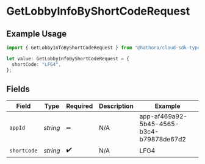 # GetLobbyInfoByShortCodeRequest

## Example Usage

```typescript
import { GetLobbyInfoByShortCodeRequest } from "@hathora/cloud-sdk-typescript/models/operations";

let value: GetLobbyInfoByShortCodeRequest = {
  shortCode: "LFG4",
};
```

## Fields

| Field                                    | Type                                     | Required                                 | Description                              | Example                                  |
| ---------------------------------------- | ---------------------------------------- | ---------------------------------------- | ---------------------------------------- | ---------------------------------------- |
| `appId`                                  | *string*                                 | :heavy_minus_sign:                       | N/A                                      | app-af469a92-5b45-4565-b3c4-b79878de67d2 |
| `shortCode`                              | *string*                                 | :heavy_check_mark:                       | N/A                                      | LFG4                                     |